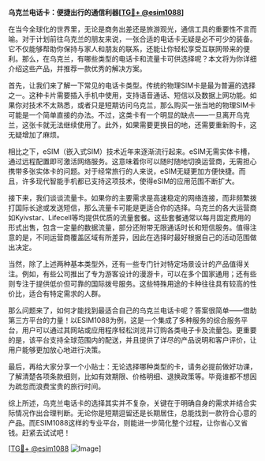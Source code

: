 **乌克兰电话卡：便捷出行的通信利器[[TG💪+ @esim1088](https://t.me/s/esim1088)]**

在当今全球化的世界里，无论是商务出差还是旅游观光，通信工具的重要性不言而喻。对于计划前往乌克兰的朋友来说，一张合适的电话卡无疑是必不可少的装备。它不仅能够帮助你保持与家人和朋友的联系，还能让你轻松享受互联网带来的便利。那么，在乌克兰，有哪些类型的电话卡和流量卡可供选择呢？本文将为你详细介绍这些产品，并推荐一款优秀的解决方案。

首先，让我们来了解一下常见的电话卡类型。传统的物理SIM卡是最为普遍的选择之一。这种卡片需要插入手机中使用，支持语音通话、短信以及数据上网功能。如果你对技术不太熟悉，或者只是短期访问乌克兰，那么购买一张当地的物理SIM卡可能是一个简单直接的办法。不过，这类卡有一个明显的缺点——一旦离开乌克兰，这张卡就无法继续使用了。此外，如果需要更换目的地，还需要重新购卡，这无疑增加了麻烦。

相比之下，eSIM（嵌入式SIM）技术近年来逐渐流行起来。eSIM无需实体卡槽，通过远程配置即可激活网络服务。这意味着你可以随时随地切换运营商，无需担心携带多张实体卡的问题。对于经常旅行的人来说，eSIM无疑更加方便快捷。而且，许多现代智能手机都已支持这项技术，使得eSIM的应用范围不断扩大。

接下来，我们谈谈流量卡。如果你的主要需求是高速稳定的网络连接，而非频繁拨打国际长途或发送短信，那么流量卡可能是更适合你的选择。乌克兰的各大运营商如Kyivstar、Lifecell等均提供优质的流量套餐。这些套餐通常以每月固定费用的形式出售，包含一定量的数据流量，部分还附带无限通话时长和短信服务。值得注意的是，不同运营商覆盖区域有所差异，因此在选择时最好根据自己的活动范围做出决定。

当然，除了上述两种基本类型外，还有一些专门针对特定场景设计的产品值得关注。例如，有些公司推出了专为游客设计的漫游卡，可以在多个国家通用；还有些则专注于提供低价但可靠的国际拨号服务。这些特殊用途的卡种往往具有较高的性价比，适合有特定需求的人群。

那么问题来了，如何才能找到最适合自己的乌克兰电话卡呢？答案很简单——借助第三方平台的力量！以ESIM1088为例，这是一个集成了多种服务的综合服务平台，用户可以通过其网站或应用程序轻松浏览并订购各类电子卡及流量包。更重要的是，该平台支持全球范围内的配送，并且提供了详尽的产品说明和客户评价，让用户能够更加放心地进行决策。

最后，再给大家分享一个小贴士：无论选择哪种类型的卡，请务必提前做好功课，了解清楚各项条款细则，比如有效期限、价格明细、退换政策等。毕竟谁都不想因为疏忽而浪费宝贵的旅行时间。

综上所述，乌克兰电话卡的选择其实并不复杂，关键在于明确自身的需求并结合实际情况作出合理判断。无论你是短期逗留还是长期居住，总能找到一款符合心意的产品。而ESIM1088这样的专业平台，则能进一步简化整个过程，让你省心又省钱。赶紧去试试吧！

[[TG💪+ @esim1088](https://t.me/s/esim1088) ![Image](https://i.postimg.cc/4NQfJmqS/Snipaste-2025-05-13-00-14-12.png)]